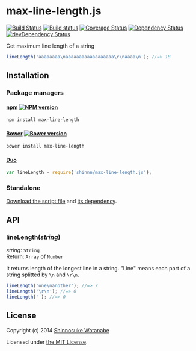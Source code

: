 # max-line-length.js

[![Build Status](https://travis-ci.org/shinnn/max-line-length.js.svg?branch=master)](https://travis-ci.org/shinnn/max-line-length.js)
[![Build status](https://ci.appveyor.com/api/projects/status/bh7o4q3n2bah47le?svg=true)](https://ci.appveyor.com/project/ShinnosukeWatanabe/max-line-length-js)
[![Coverage Status](https://img.shields.io/coveralls/shinnn/max-line-length.js.svg)](https://coveralls.io/r/shinnn/max-line-length.js)
[![Dependency Status](https://david-dm.org/shinnn/max-line-length.js.svg)](https://david-dm.org/shinnn/max-line-length.js)
[![devDependency Status](https://david-dm.org/shinnn/max-line-length.js/dev-status.svg)](https://david-dm.org/shinnn/max-line-length.js#info=devDependencies)

Get maximum line length of a string

```javascript
lineLength('aaaaaaaa\naaaaaaaaaaaaaaaaaa\r\naaaa\n'); //=> 18
```

## Installation

### Package managers

#### [npm](https://www.npmjs.org/) [![NPM version](https://badge.fury.io/js/max-line-length.svg)](https://www.npmjs.org/package/max-line-length)

```sh
npm install max-line-length
```

#### [Bower](http://bower.io/) [![Bower version](https://badge.fury.io/bo/max-line-length.svg)](https://github.com/shinnn/max-line-length.js/releases)

```sh
bower install max-line-length
```

#### [Duo](http://duojs.org/)

```javascript
var lineLength = require('shinnn/max-line-length.js');
```

### Standalone

[Download the script file](https://raw.githubusercontent.com/shinnn/max-line-length.js/master/max-line-length.js) and [its dependency](https://raw.githubusercontent.com/shinnn/line-length.js/master/line-length.js).

## API

### lineLength(*string*)

*string*: `String`  
Return: `Array` of `Number`

It returns length of the longest line in a string. "Line" means each part of a string splitted by `\n` and `\r\n`.

```javascript
lineLength('one\nanother'); //=> 7
lineLength('\r\n'); //=> 0
lineLength(''); //=> 0
```

## License

Copyright (c) 2014 [Shinnosuke Watanabe](https://github.com/shinnn)

Licensed under [the MIT License](./LICENSE).
